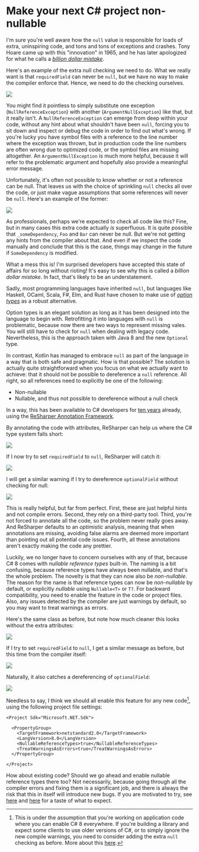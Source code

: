 # Make your next C# project non-nullable

I'm sure you're well aware how the `null` value is responsible for loads of extra, uninspiring code, and tons and tons of exceptions and crashes. Tony Hoare came up with this "innovation" in 1965, and he has later apologized for what he calls a [_billion dollar mistake_](https://en.wikipedia.org/wiki/Null_pointer#History). 

Here's an example of the extra null checking we need to do. What we really want is that `requiredField` can never be `null`, but we have no way to make the compiler enforce that. Hence, we need to do the checking ourselves.

![](legacy-myclass.png)

You might find it pointless to simply substitute one exception (`NullReferenceException`) with another (`ArgumentNullException`) like that, but it really isn't. A `NullReferenceException` can emerge from deep within your code, without any hint about what shouldn't have been `null`, forcing you to sit down and inspect or debug the code in order to find out what's wrong. If you're lucky you have symbol files with a reference to the line number where the exception was thrown, but in production code the line numbers are often wrong due to optimized code, or the symbol files are missing altogether. An `ArgumentNullException` is much more helpful, because it will refer to the problematic argument and hopefully also provide a meaningful error message.

Unfortunately, it's often not possible to know whether or not a reference can be null. That leaves us with the choice of sprinkling `null` checks all over the code, or just make vague assumptions that some references will never be `null`. Here's an example of the former: 

![](excessive-null-checking.png)

As professionals, perhaps we're expected to check all code like this? Fine, but in many cases this extra code actually _is_ superfluous. It is quite possible that `_someDependency`, `Foo` and `Bar` can never be null. But we're not getting any hints from the compiler about that. And even if we inspect the code manually and conclude that this is the case, things may change in the future if `SomeDependency` is modified.

What a mess this is! I'm surprised developers have accepted this state of affairs for so long without rioting! It's easy to see why this is called a _billion dollar mistake_. In fact, that's likely to be an understatement.

Sadly, most programming languages have inherited `null`, but languages like Haskell, OCaml, Scala, F#, Elm, and Rust have chosen to make use of [_option types_](https://en.wikipedia.org/wiki/Option_type) as a robust alternative. 

Option types is an elegant solution as long as it has been designed into the language to begin with. Retrofitting it into languages with `null` is problematic, because now there are two ways to represent missing vales. You will still have to check for `null` when dealing with legacy code. Nevertheless, this is the approach taken with Java 8 and the new `Optional` type.

In contrast, Kotlin has managed to embrace `null` as part of the language in a way that is both safe and pragmatic. How is that possible? The solution is actually quite straightforward when you focus on what we actually want to achieve: that it should not be possible to dereference a `null` reference. All right, so all references need to explicitly be one of the following:

- Non-nullable
- Nullable, and thus not possible to dereference without a null check

In a way, this has been available to C# developers for [ten years](https://blogs.msmvps.com/peterritchie/2008/07/21/working-with-resharper-s-external-annotation-xml-files/) already, using the [ReSharper Annotation Framework](https://www.jetbrains.com/resharper/features/code_analysis.html). 

By annotating the code with attributes, ReSharper can help us where the C# type system falls short:

![](resharper-myclass.png)

If I now try to set `requiredField` to `null`, ReSharper will catch it:

![](resharper-required-not-null.png)

I will get a similar warning if I try to dereference `optionalField` without checking for null:

![](resharper-null-reference.png)

This is really helpful, but far from perfect. First, these are just helpful hints and not compile errors. Second, they rely on a third-party tool.  Third, you're not forced to annotate all the code, so the problem never really goes away. And ReSharper defaults to an _optimistic_ analysis, meaning that when annotations are missing, avoiding false alarms are deemed more important than pointing out all potential code issues. Fourth, all these annotations aren't exactly making the code any prettier.

Luckily, we no longer have to concern ourselves with any of that, because C# 8 comes with _nullable reference types_ built-in. The naming is a bit confusing, because reference types have always been nullable, and that's the whole problem. The novelty is that they can now also be _non-nullable_. The reason for the name is that reference types can now be _non-nullable_ by default, or explicitly _nullable_ using `Nullable<T>` or `T?`. For backward compatibility, you need to enable the feature in the code or project files. Also, any issues detected by the compiler are just warnings by default, so you may want to treat warnings as errors.

Here's the same class as before, but note how much cleaner this looks without the extra attributes:

![](csharp-myclass.png)

If I try to set `requiredField` to `null`, I get a similar message as before, but this time from the compiler itself:

![](csharp-required-not-null.png)

Naturally, it also catches a dereferencing of `optionalField`:

![](csharp-null-reference.png)

Needless to say, I think we should all enable this feature for any new code[^interop], using the following project file settings:

```
<Project Sdk="Microsoft.NET.Sdk">

  <PropertyGroup>
    <TargetFramework>netstandard2.0</TargetFramework>
    <LangVersion>8.0</LangVersion>
    <NullableReferenceTypes>true</NullableReferenceTypes>
    <TreatWarningsAsErrors>true</TreatWarningsAsErrors>
  </PropertyGroup>

</Project>
```

How about existing code? Should we go ahead and enable nullable reference types there too? Not necessarily, because going through all the compiler errors and fixing them is a significant job, and there is always the risk that this in itself will introduce new bugs. If you are motivated to try, see [here](https://praeclarum.org/2018/12/17/nullable-reference-types.html) and [here](https://codeblog.jonskeet.uk/2018/04/21/first-steps-with-nullable-reference-types/) for a taste of what to expect.

[^interop]: This is under the assumption that you're working on application code where you can enable C# 8 everywhere. If you're building a library and expect some clients to use older versions of C#, or to simply ignore the new compile warnings, you need to consider adding the extra `null` checking as before. More about this [here](https://csharp.christiannagel.com/2018/06/20/nonnullablereferencetypes/).
